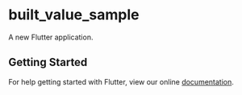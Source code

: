 # built_value_sample

A new Flutter application.

## Getting Started

For help getting started with Flutter, view our online
[documentation](https://flutter.io/).
